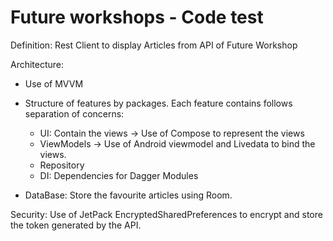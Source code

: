 # Future workshops - Code test

Definition: Rest Client to display Articles from API of Future Workshop

Architecture:
- Use of MVVM

- Structure of features by packages. Each feature contains follows separation of concerns:
  - UI: Contain the views -> Use of Compose to represent the views
  - ViewModels -> Use of Android viewmodel and Livedata to bind the views.
  - Repository
  - DI: Dependencies for Dagger Modules

- DataBase: Store the favourite articles using Room.

Security:
Use of JetPack EncryptedSharedPreferences to encrypt and store the token generated by the API.
